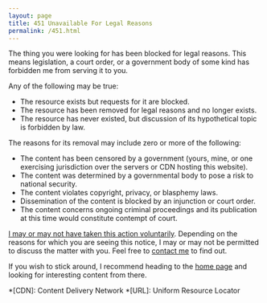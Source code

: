 ```yaml
---
layout: page
title: 451 Unavailable For Legal Reasons
permalink: /451.html
---
```


The thing you were looking for has been blocked for legal reasons.
This means legislation,
a court order,
or a government body of some kind has forbidden me from serving it to you.

Any of the following may be true:
* The resource exists but requests for it are blocked.
* The resource has been removed for legal reasons and no longer exists.
* The resource has never existed,
  but discussion of its hypothetical topic is forbidden by law.

The reasons for its removal may include zero or more of the following:
* The content has been censored by a government
  (yours, mine, or one exercising jurisdiction over the servers or CDN hosting
  this website).
* The content was determined by a governmental body to pose a risk to national
  security.
* The content violates copyright, privacy, or blasphemy laws.
* Dissemination of the content is blocked by an injunction or court order.
* The content concerns ongoing criminal proceedings and its publication at this
  time would constitute contempt of court.

[<i class="fas fa-crow"></i>
I may or may not have taken this action
voluntarily](/privacy_policy#transparency-report).
Depending on the reasons for which you are seeing this notice,
I may or may not be permitted to discuss the matter with you.
Feel free to [contact me](/contact) to find out.

If you wish to stick around,
I recommend heading to the [home page](/) and looking for interesting content
from there.

*[CDN]: Content Delivery Network
*[URL]: Uniform Resource Locator
